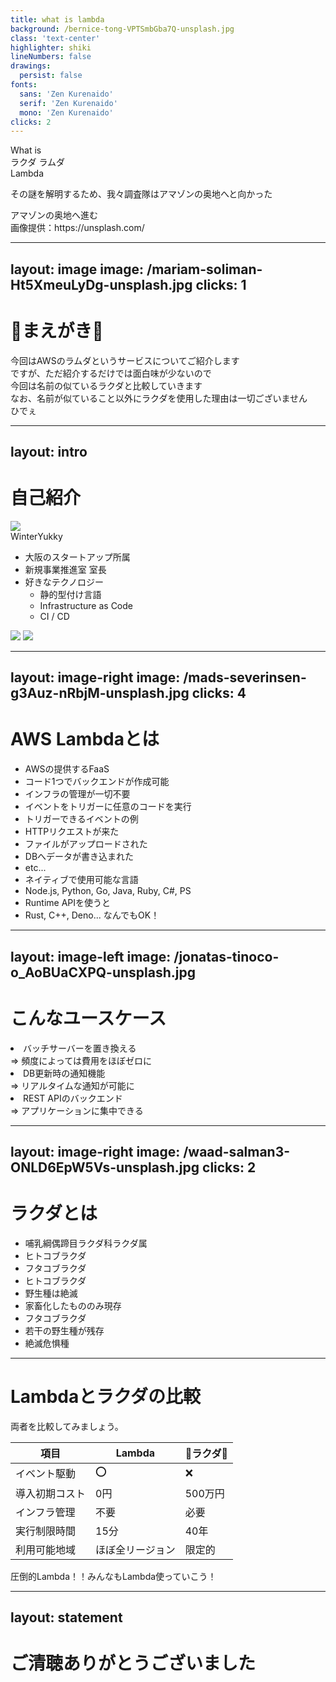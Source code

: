 ```yaml
---
title: what is lambda
background: /bernice-tong-VPTSmbGba7Q-unsplash.jpg
class: 'text-center'
highlighter: shiki
lineNumbers: false
drawings:
  persist: false
fonts:
  sans: 'Zen Kurenaido'
  serif: 'Zen Kurenaido'
  mono: 'Zen Kurenaido'
clicks: 2
---
```


<div class="flex justify-center items-end mb-4">
  <div class="text-7xl">What is </div>
  <div class="px-3 grid">
    <div class>
      <span class="line-through pr-2 text-amber-600">ラクダ</span>
      <span class="text-orange-300">ラムダ</span>
    </div>
    <div class="text-orange-300 font-bold text-7xl">Lambda</div>
  </div>
</div>

<p class="opacity-50">その謎を解明するため、我々調査隊はアマゾンの奥地へと向かった</p>

<div class="pt-12">
  <random-fall-texts
    v-if="$slidev.nav.currentPage === 1"
    text="🐪"
    :speed="300"
    :max="50" 
    :interval="400"
    class="text-6xl opacity-50" 
  />
  <random-fall-texts
    v-if="$slidev.nav.currentPage === 1"
    text="🐫"
    :speed="300"
    :max="50" 
    :interval="400"
    class="text-6xl opacity-50" 
  />
  <span @click="$slidev.nav.next" class="px-2 py-1 rounded cursor-pointer" hover="bg-white bg-opacity-10 scale-110">
    アマゾンの奥地へ進む <carbon:arrow-right class="inline"/>
  </span>
  <slide-text
    v-if="$slidev.nav.currentPage === 1 && $slidev.nav.clicks > 0"
    class="text-8xl"
    text="🐪🐫🐪🐫🐪🐫"
    :y="400"
    :x="-800"
    :speed="3"
    :max="1700"
    @finish="$slidev.nav.nextSlide"
  />
</div>

<div class="absolute bottom-3 left-3 opacity-20 text-sm">画像提供：https://unsplash.com/</div>

---
layout: image
image: /mariam-soliman-Ht5XmeuLyDg-unsplash.jpg
clicks: 1
---

# 🐪まえがき🐫

<div class="text-2xl">
  <div class="text-black">
    <div>今回はAWSの<span class="font-bold text-orange-500">ラムダ</span>というサービスについてご紹介します</div>
    <div>ですが、ただ紹介するだけでは面白味が少ないので</div>
    <div>今回は名前の似ている<span class="font-bold text-amber-700">ラクダ</span>と比較していきます</div>
    <div class="mt-6">なお、名前が似ていること以外に<span class="font-bold text-amber-700">ラクダ</span>を使用した理由は一切ございません</div>
  </div>
</div>
<div
  v-if="$slidev.nav.clicks > 0"
  v-motion-slide-left
  class="absolute top-85 right-70 text-white"
>ひでぇ
</div>

---
layout: intro
---

# 自己紹介

<div class="flex">
  <div class="basis-1/4">
    <img src="/profile.png" class="rounded-full px-6 py-6" />
    <div class="py-3 text-4xl text-center font-bold">WinterYukky</div>
    <div class="flex justify-around">
      <a href="https://github.com/WinterYukky" target="_blank" alt="GitHub" class="text-xl icon-btn opacity-50 !border-none !hover:text-white">
        <mdi-github class="text-3xl" />
      </a>
      <a href="https://twitter.com/WinterYukky" target="_blank" alt="Twitter" class="text-xl icon-btn opacity-50 !border-none !hover:text-sky-500">
        <mdi-twitter class="text-3xl text-sky-500" />
      </a>
    </div>
  </div>
  <div class="basis-2/4 pl-10">
    <ul class="text-2xl">
      <li>大阪のスタートアップ所属</li>
      <li>新規事業推進室 室長</li>
      <li>好きなテクノロジー
        <ul class="text-xl">
          <li>静的型付け言語</li>
          <li>Infrastructure as Code</li>
          <li>CI / CD</li>
        </ul>
      </li>
    </ul>
  </div>
  <div class="basis-1/4 pl-10">
    <img src="/aws-certified-cloud-practitioner.png" class="rounded-full px-6" />
    <img src="/aws-certified-solutions-architect-associate.png" class="rounded-full px-6 pt-6" />
  </div>
</div>

---
layout: image-right
image: /mads-severinsen-g3Auz-nRbjM-unsplash.jpg
clicks: 4
---

<h1><span class="font-bold text-orange-400">AWS Lambda</span>とは</h1>

<ul>
  <li :class="{'opacity-20': $slidev.nav.clicks !== 0}">
    AWSの提供するFaaS
    <li>コード1つでバックエンドが作成可能</li>
    <li>インフラの管理が一切不要</li>
  </li>
  <li :class="{'opacity-20': $slidev.nav.clicks !== 1}">イベントをトリガーに任意のコードを実行</li>
  <li :class="{'opacity-20': $slidev.nav.clicks !== 2}">
    トリガーできるイベントの例
    <li>HTTPリクエストが来た</li>
    <li>ファイルがアップロードされた</li>
    <li>DBへデータが書き込まれた</li>
    <li>etc...</li>
  </li>
  <li :class="{'opacity-20': $slidev.nav.clicks !== 3}">
    ネイティブで使用可能な言語
    <li>Node.js, Python, Go, Java, Ruby, C#, PS</li>
  </li>
  <li :class="{'opacity-20': $slidev.nav.clicks !== 4}">
    Runtime APIを使うと
    <li>Rust, C++, Deno... なんでもOK！</li>
  </li>
</ul>


<onomatopoeia text="もしゃ" :max="3" :x="710" :y="350" />

---
layout: image-left
image: /jonatas-tinoco-o_AoBUaCXPQ-unsplash.jpg
---

# こんなユースケース

<li class="text-xl mt-15">バッチサーバーを置き換える</li>
<div class="mt-1 ml-12 text-md opacity-80">⇒ 頻度によっては費用をほぼゼロに</div>

<li class="text-xl mt-5">DB更新時の通知機能</li>
<div class="mt-1 ml-12 text-md opacity-80">⇒ リアルタイムな通知が可能に</div>

<li class="text-xl mt-5">REST APIのバックエンド</li>
<div class="mt-1 ml-12 text-md opacity-80">⇒ アプリケーションに集中できる</div>

---
layout: image-right
image: /waad-salman3-ONLD6EpW5Vs-unsplash.jpg
clicks: 2
---

<h1><span class="font-bold text-amber-700">ラクダ</span>とは</h1>

<ul>
  <li :class="{'opacity-20': $slidev.nav.clicks !== 0}">
    哺乳綱偶蹄目ラクダ科ラクダ属
    <li>ヒトコブラクダ</li>
    <li>フタコブラクダ</li>
  </li>
  <li :class="{'opacity-20': $slidev.nav.clicks !== 1}">
    ヒトコブラクダ
    <li>野生種は絶滅</li>
    <li>家畜化したもののみ現存</li>
  </li>
  <li :class="{'opacity-20': $slidev.nav.clicks !== 2}">
    フタコブラクダ
    <li>若干の野生種が残存</li>
    <li>絶滅危惧種</li>
  </li>
</ul>

<!-- 哺乳(ほにゅう)綱偶蹄(ぐうてい)目ラクダ科ラクダ属 -->

---

# Lambdaとラクダの比較

両者を比較してみましょう。

<table class="table-auto">
  <thead>
    <tr>
      <th>項目</th>
      <th>Lambda</th>
      <th>🐫ラクダ🐪</th>
    </tr>
  </thead>
  <tbody>
    <tr>
      <td>イベント駆動</td>
      <td>⭕</td>
      <td>❌</td>
    </tr>
    <tr>
      <td>導入初期コスト</td>
      <td>0円</td>
      <td>500万円</td>
    </tr>
    <tr>
      <td>インフラ管理</td>
      <td>不要</td>
      <td>必要</td>
    </tr>
    <tr>
      <td>実行制限時間</td>
      <td>15分</td>
      <td>40年</td>
    </tr>
    <tr>
      <td>利用可能地域</td>
      <td>ほぼ全リージョン</td>
      <td>限定的</td>
    </tr>
  </tbody>
</table>

<div class="pt-12 text-3xl">圧倒的Lambda！！みんなもLambda使っていこう！</div>

---
layout: statement
---

# ご清聴ありがとうございました

<controllable-random-fall-texts v-if="$slidev.nav.currentPage === 8" />

